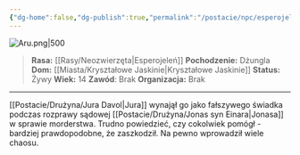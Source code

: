 ```yaml
---
{"dg-home":false,"dg-publish":true,"permalink":"/postacie/npc/esperojelen-aru/","dgPassFrontmatter":true}
---
```


![Aru.png|500](/img/user/Vault/Grafiki/NPC/Aru.png)
> **Rasa:** [[Rasy/Neozwierzęta\|Esperojeleń]]
> **Pochodzenie:** Dżungla
> **Dom:** [[Miasta/Kryształowe Jaskinie\|Kryształowe Jaskinie]]
> **Status:** Żywy
> **Wiek:** 14
> **Zawód**: Brak
> **Organizacja:** Brak

---

[[Postacie/Drużyna/Jura Davol\|Jura]] wynajął go jako fałszywego świadka podczas rozprawy sądowej [[Postacie/Drużyna/Jonas syn Einara\|Jonasa]] w sprawie morderstwa. Trudno powiedzieć, czy cokolwiek pomógł - bardziej prawdopodobne, że zaszkodził. Na pewno wprowadził wiele chaosu.

